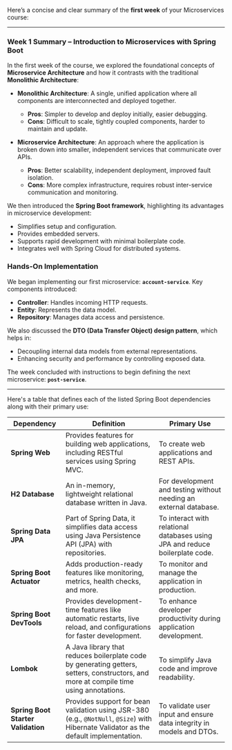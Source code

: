 Here’s a concise and clear summary of the **first week** of your Microservices course:

---

### **Week 1 Summary – Introduction to Microservices with Spring Boot**

In the first week of the course, we explored the foundational concepts of **Microservice Architecture** and how it contrasts with the traditional **Monolithic Architecture**:

- **Monolithic Architecture**: A single, unified application where all components are interconnected and deployed together.
  - **Pros**: Simpler to develop and deploy initially, easier debugging.
  - **Cons**: Difficult to scale, tightly coupled components, harder to maintain and update.

- **Microservice Architecture**: An approach where the application is broken down into smaller, independent services that communicate over APIs.
  - **Pros**: Better scalability, independent deployment, improved fault isolation.
  - **Cons**: More complex infrastructure, requires robust inter-service communication and monitoring.

We then introduced the **Spring Boot framework**, highlighting its advantages in microservice development:
- Simplifies setup and configuration.
- Provides embedded servers.
- Supports rapid development with minimal boilerplate code.
- Integrates well with Spring Cloud for distributed systems.

### **Hands-On Implementation**
We began implementing our first microservice: **`account-service`**. Key components introduced:
- **Controller**: Handles incoming HTTP requests.
- **Entity**: Represents the data model.
- **Repository**: Manages data access and persistence.

We also discussed the **DTO (Data Transfer Object) design pattern**, which helps in:
- Decoupling internal data models from external representations.
- Enhancing security and performance by controlling exposed data.

The week concluded with instructions to begin defining the next microservice: **`post-service`**.

---

Here's a table that defines each of the listed Spring Boot dependencies along with their primary use:

| **Dependency**               | **Definition**                                                                                                                                     | **Primary Use**                                                                 |
|-----------------------------|----------------------------------------------------------------------------------------------------------------------------------------------------|----------------------------------------------------------------------------------|
| **Spring Web**              | Provides features for building web applications, including RESTful services using Spring MVC.                                                     | To create web applications and REST APIs.                                        |
| **H2 Database**             | An in-memory, lightweight relational database written in Java.                                                                                     | For development and testing without needing an external database.               |
| **Spring Data JPA**         | Part of Spring Data, it simplifies data access using Java Persistence API (JPA) with repositories.                                                 | To interact with relational databases using JPA and reduce boilerplate code.    |
| **Spring Boot Actuator**    | Adds production-ready features like monitoring, metrics, health checks, and more.                                                                  | To monitor and manage the application in production.                            |
| **Spring Boot DevTools**    | Provides development-time features like automatic restarts, live reload, and configurations for faster development.                               | To enhance developer productivity during application development.               |
| **Lombok**                  | A Java library that reduces boilerplate code by generating getters, setters, constructors, and more at compile time using annotations.              | To simplify Java code and improve readability.                                  |
| **Spring Boot Starter Validation** | Provides support for bean validation using JSR-380 (e.g., `@NotNull`, `@Size`) with Hibernate Validator as the default implementation.         | To validate user input and ensure data integrity in models and DTOs.            |

